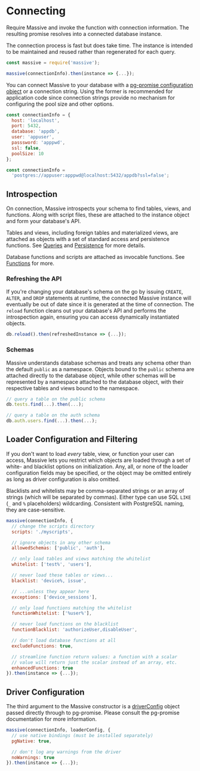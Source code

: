 # Connecting

Require Massive and invoke the function with connection information. The resulting promise resolves into a connected database instance.

The connection process is fast but does take time. The instance is intended to be maintained and reused rather than regenerated for each query.

```javascript
const massive = require('massive');

massive(connectionInfo).then(instance => {...});
```

You can connect Massive to your database with a [pg-promise configuration object](https://github.com/vitaly-t/pg-promise/wiki/Connection-Syntax#configuration-object) or a connection string. Using the former is recommended for application code since connection strings provide no mechanism for configuring the pool size and other options.

```javascript
const connectionInfo = {
  host: 'localhost',
  port: 5432,
  database: 'appdb',
  user: 'appuser',
  passsword: 'apppwd',
  ssl: false,
  poolSize: 10
};
```

```javascript
const connectionInfo =
  'postgres://appuser:apppwd@localhost:5432/appdb?ssl=false';
```

## Introspection

On connection, Massive introspects your schema to find tables, views, and functions. Along with script files, these are attached to the instance object and form your database's API.

Tables and views, including foreign tables and materialized views, are attached as objects with a set of standard access and persistence functions. See [Queries](/queries) and [Persistence](/persistence) for more details.

Database functions and scripts are attached as invocable functions. See [Functions](/functions) for more.

### Refreshing the API

If you're changing your database's schema on the go by issuing `CREATE`, `ALTER`, and `DROP` statements at runtime, the connected Massive instance will eventually be out of date since it is generated at the time of connection. The `reload` function cleans out your database's API and performs the introspection again, ensuring you can access dynamically instantiated objects.

```javascript
db.reload().then(refreshedInstance => {...});
```

### Schemas

Massive understands database schemas and treats any schema other than the default `public` as a namespace. Objects bound to the `public` schema are attached directly to the database object, while other schemas will be represented by a namespace attached to the database object, with their respective tables and views bound to the namespace.

```javascript
// query a table on the public schema
db.tests.find(...).then(...);

// query a table on the auth schema
db.auth.users.find(...).then(...);
```

## Loader Configuration and Filtering

If you don't want to load _every_ table, view, or function your user can access, Massive lets you restrict which objects are loaded through a set of white- and blacklist options on initialization. Any, all, or none of the loader configuration fields may be specified, or the object may be omitted entirely as long as driver configuration is also omitted.

Blacklists and whitelists may be comma-separated strings or an array of strings (which will be separated by commas). Either type can use SQL `LIKE` (`_` and `%` placeholders) wildcarding. Consistent with PostgreSQL naming, they are case-sensitive.

```javascript
massive(connectionInfo, {
  // change the scripts directory
  scripts: './myscripts',

  // ignore objects in any other schema
  allowedSchemas: ['public', 'auth'],   

  // only load tables and views matching the whitelist
  whitelist: ['test%', 'users'],

  // never load these tables or views...
  blacklist: 'device%, issue',

  // ...unless they appear here
  exceptions: ['device_sessions'],

  // only load functions matching the whitelist
  functionWhitelist: ['%user%'],

  // never load functions on the blacklist
  functionBlacklist: 'authorizeUser,disableUser',

  // don't load database functions at all
  excludeFunctions: true,

  // streamline function return values: a function with a scalar
  // value will return just the scalar instead of an array, etc.
  enhancedFunctions: true
}).then(instance => {...});
```

## Driver Configuration

The third argument to the Massive constructor is a [driverConfig](https://vitaly-t.github.io/pg-promise/module-pg-promise.html) object passed directly through to pg-promise. Please consult the pg-promise documentation for more information.

```javascript
massive(connectionInfo, loaderConfig, {
  // use native bindings (must be installed separately)
  pgNative: true,

  // don't log any warnings from the driver
  noWarnings: true
}).then(instance => {...});
```
